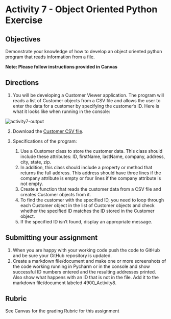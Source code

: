 # Activity 7 - Object Oriented Python Exercise

## Objectives
Demonstrate your knowledge of how to develop an object oriented python program that reads information from a file.

**Note: Please follow instructions provided in Canvas**

## Directions
1. You will be developing a Customer Viewer application. The program will reads a list of Customer objects from a CSV file and allows the user to enter the data for a customer by specifying the customer’s ID. Here is what it looks like when running in the console:

![activity7-output](https://github.com/uno-isqa-3900/activity7/blob/main/images/activity7-output.png)

2. Download the [Customer CSV file](https://github.com/uno-isqa-3900/activity7/blob/main/data/customers.csv).

3. Specifications of the program:
   1. Use a Customer class to store the customer data.  This class should include these attributes: ID, firstName, lastName, company, address, city, state, zip.
   2. In addition, this class should include a property or method that returns the full address. This address should have three lines if the company attribute is empty or four lines if the company attribute is not empty.
   3. Create a function that reads the customer data from a CSV file and creates Customer objects from it.
   4. To find the customer with the specified ID, you need to loop through each Customer object in the list of Customer objects and check whether the specified ID matches the ID stored in the Customer object.
   5. If the specified ID isn’t found, display an appropriate message.

## Submitting your assignment
1. When you are happy with your working code push the code to GitHub and be sure your GitHub repository is updated.
2. Create a markdown file/document and make one or more screenshots of the code working running in Pycharm or in the console and show successful ID numbers entered and the resulting addresses printed. Also show what happens with an ID that is not in the file. Add it to the markdown file/document labeled 4900_Activity8.

## Rubric
See Canvas for the grading Rubric for this assignment
